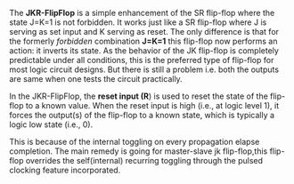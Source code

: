 The **JKR-FlipFlop** is a simple enhancement of the SR flip-flop where the state J=K=1 is not forbidden. It works just like a SR flip-flop where J is serving as set input and K serving as reset. The only difference is that for the formerly *forbidden* combination **J=K=1** this flip-flop now performs an action: it inverts its state. As the behavior of the JK flip-flop is completely predictable under all conditions, this is the preferred type of flip-flop for most logic circuit designs. But there is still a problem i.e. both the outputs are same when one tests the circuit practically.

In the JKR-FlipFlop, the **reset input (R**) is used to reset the state of the flip-flop to a known value. When the reset input is high (i.e., at logic level 1), it forces the output(s) of the flip-flop to a known state, which is typically a logic low state (i.e., 0).

This is because of the internal toggling on every propagation elapse completion. The main remedy is going for master-slave jk flip-flop,this flip-flop overrides the self(internal) recurring toggling through the pulsed clocking feature incorporated.
